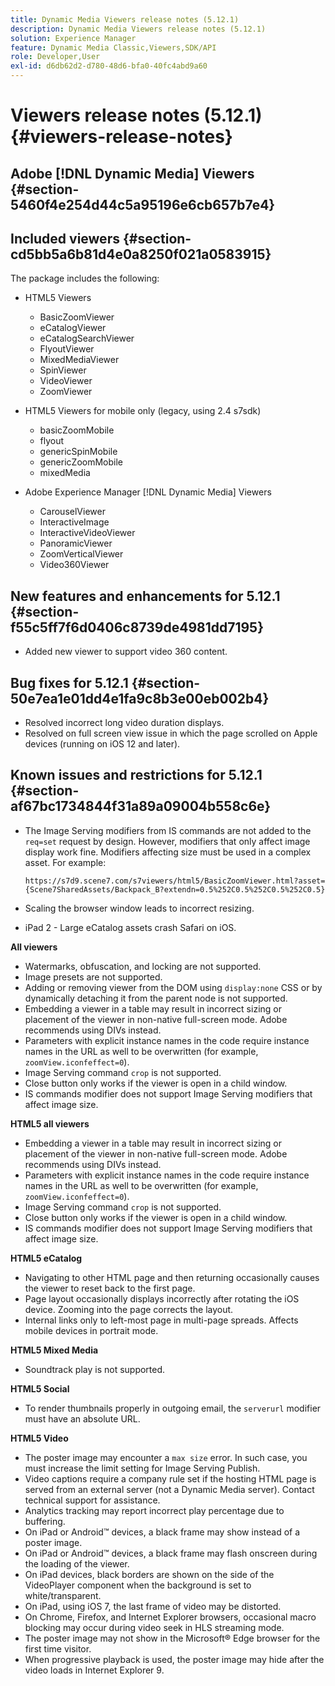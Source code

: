 ```yaml
---
title: Dynamic Media Viewers release notes (5.12.1)
description: Dynamic Media Viewers release notes (5.12.1)
solution: Experience Manager
feature: Dynamic Media Classic,Viewers,SDK/API
role: Developer,User
exl-id: d6db62d2-d780-48d6-bfa0-40fc4abd9a60
---
```

# Viewers release notes (5.12.1){#viewers-release-notes}

## Adobe [!DNL Dynamic Media] Viewers {#section-5460f4e254d44c5a95196e6cb657b7e4}

## Included viewers {#section-cd5bb5a6b81d4e0a8250f021a0583915}

The package includes the following:

* HTML5 Viewers

  * BasicZoomViewer
  * eCatalogViewer
  * eCatalogSearchViewer
  * FlyoutViewer
  * MixedMediaViewer
  * SpinViewer
  * VideoViewer
  * ZoomViewer

* HTML5 Viewers for mobile only (legacy, using 2.4 s7sdk)

  * basicZoomMobile
  * flyout
  * genericSpinMobile
  * genericZoomMobile
  * mixedMedia

* Adobe Experience Manager [!DNL Dynamic Media] Viewers

  * CarouselViewer
  * InteractiveImage
  * InteractiveVideoViewer
  * PanoramicViewer
  * ZoomVerticalViewer
  * Video360Viewer

## New features and enhancements for 5.12.1 {#section-f55c5ff7f6d0406c8739de4981dd7195}

* Added new viewer to support video 360 content.

## Bug fixes for 5.12.1 {#section-50e7ea1e01dd4e1fa9c8b3e00eb002b4}

* Resolved incorrect long video duration displays.
* Resolved on full screen view issue in which the page scrolled on Apple devices (running on iOS 12 and later).

## Known issues and restrictions for 5.12.1 {#section-af67bc1734844f31a89a09004b558c6e}

* The Image Serving modifiers from IS commands are not added to the `req=set` request by design. However, modifiers that only affect image display work fine. Modifiers affecting size must be used in a complex asset. For example:

  `https://s7d9.scene7.com/s7viewers/html5/BasicZoomViewer.html?asset= {Scene7SharedAssets/Backpack_B?extendn=0.5%252C0.5%252C0.5%252C0.5}` 

* Scaling the browser window leads to incorrect resizing.
* iPad 2 - Large eCatalog assets crash Safari on iOS.

**All viewers**

* Watermarks, obfuscation, and locking are not supported.
* Image presets are not supported.
* Adding or removing viewer from the DOM using `display:none` CSS or by dynamically detaching it from the parent node is not supported.
* Embedding a viewer in a table may result in incorrect sizing or placement of the viewer in non-native full-screen mode. Adobe recommends using DIVs instead.
* Parameters with explicit instance names in the code require instance names in the URL as well to be overwritten (for example, `zoomView.iconfeffect=0`).
* Image Serving command `crop` is not supported.
* Close button only works if the viewer is open in a child window.
* IS commands modifier does not support Image Serving modifiers that affect image size.

**HTML5 all viewers**

* Embedding a viewer in a table may result in incorrect sizing or placement of the viewer in non-native full-screen mode. Adobe recommends using DIVs instead.
* Parameters with explicit instance names in the code require instance names in the URL as well to be overwritten (for example, `zoomView.iconfeffect=0`).
* Image Serving command `crop` is not supported. 
* Close button only works if the viewer is open in a child window.
* IS commands modifier does not support Image Serving modifiers that affect image size.

**HTML5 eCatalog**

* Navigating to other HTML page and then returning occasionally causes the viewer to reset back to the first page.
* Page layout occasionally displays incorrectly after rotating the iOS device. Zooming into the page corrects the layout.
* Internal links only to left-most page in multi-page spreads. Affects mobile devices in portrait mode.

**HTML5 Mixed Media**

* Soundtrack play is not supported.

**HTML5 Social**

* To render thumbnails properly in outgoing email, the `serverurl` modifier must have an absolute URL.

**HTML5 Video**

* The poster image may encounter a `max size` error. In such case, you must increase the limit setting for Image Serving Publish.
* Video captions require a company rule set if the hosting HTML page is served from an external server (not a Dynamic Media server). Contact technical support for assistance.
* Analytics tracking may report incorrect play percentage due to buffering.
* On iPad or Android™ devices, a black frame may show instead of a poster image.
* On iPad or Android™ devices, a black frame may flash onscreen during the loading of the viewer.
* On iPad devices, black borders are shown on the side of the VideoPlayer component when the background is set to white/transparent.
* On iPad, using iOS 7, the last frame of video may be distorted.
* On Chrome, Firefox, and Internet Explorer browsers, occasional macro blocking may occur during video seek in HLS streaming mode.
* The poster image may not show in the Microsoft® Edge browser for the first time visitor.
* When progressive playback is used, the poster image may hide after the video loads in Internet Explorer 9.
